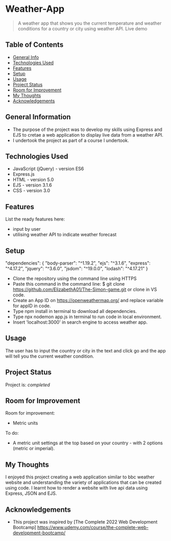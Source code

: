 # Weather-App

> A weather app that shows you the current temperature and weather conditions for a country or city using weather API. 
> Live demo 

## Table of Contents
* [General Info](#general-information)
* [Technologies Used](#technologies-used)
* [Features](#features)
* [Setup](#setup)
* [Usage](#usage)
* [Project Status](#project-status)
* [Room for Improvement](#room-for-improvement)
* [My Thoughts](#my-thoughts)
* [Acknowledgements](#acknowledgements)


## General Information
- The purpose of the project was to develop my skills using Express and EJS to cretae a web application to display live data from a weather API. 
- I undertook the project as part of a course I undertook.

## Technologies Used
- JavaScript (jQuery) - version ES6 
- Express.js
- HTML - version 5.0
- EJS - version 3.1.6
- CSS - version 3.0


## Features
List the ready features here:
- input by user
- utilising weather API to indicate weather forecast


## Setup
"dependencies": {
    "body-parser": "^1.19.2",
    "ejs": "^3.1.6",
    "express": "^4.17.2",
    "jquery": "^3.6.0",
    "jsdom": "^19.0.0",
    "lodash": "^4.17.21"
  }

- Clone the repository using the command line using HTTPS
- Paste this command in the command line: $ git clone https://github.com/ElizabethA01/The-Simon-game.git or clone in VS code. 
- Create an App ID on https://openweathermap.org/ and replace variable for appID in code.
- Type npm install in terminal to download all dependencies.
- Type npx nodemon app.js in terminal to run code in local environment.
- Insert 'localhost:3000' in search engine to access weather app.


## Usage
The user has to input the country or city in the text and click go and the app will tell you the current weather condition. 


## Project Status
Project is: _completed_


## Room for Improvement
Room for improvement:
- Metric units 

To do:
- A metric unit settings at the top based on your country - with 2 options (metric or imperial). 


## My Thoughts
I enjoyed this project creating a web application similar to bbc weather website and understanding the variety of applications that can be created using code. I learnt how to render a website with live api data using Express, JSON and EJS. 


## Acknowledgements
- This project was inspired by [The Complete 2022 Web Development Bootcamp] https://www.udemy.com/course/the-complete-web-development-bootcamp/

